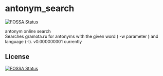 # antonym_search
[![FOSSA Status](https://app.fossa.io/api/projects/git%2Bgithub.com%2Fillucent%2Fantonym_search.svg?type=shield)](https://app.fossa.io/projects/git%2Bgithub.com%2Fillucent%2Fantonym_search?ref=badge_shield)

antonym online search  
Searches gramota.ru for antonyms with the given word ( -w parameter ) and language (-l).
v0.000000001 currently


## License
[![FOSSA Status](https://app.fossa.io/api/projects/git%2Bgithub.com%2Fillucent%2Fantonym_search.svg?type=large)](https://app.fossa.io/projects/git%2Bgithub.com%2Fillucent%2Fantonym_search?ref=badge_large)